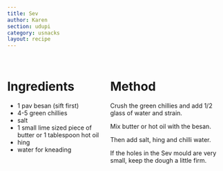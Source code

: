 ```yaml
---
title: Sev
author: Karen
section: udupi
category: usnacks
layout: recipe
---
```


<br>
<div class='columns'> <div class='column is-one-third p-3' markdown='1'>

# Ingredients

* 1 pav besan (sift first)
* 4-5 green chillies
* salt
* 1 small lime sized piece of butter or 1 tablespoon hot oil
* hing
* water for kneading

</div> <div class='column is-two-thirds p-3' markdown='1'>

# Method

Crush the green chillies and add 1/2 glass of water and strain.

Mix butter or hot oil with the besan.

Then add salt, hing and chilli water.

If the holes in the Sev mould are very small, keep the dough a little firm.



</div> </div>